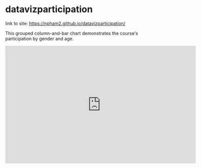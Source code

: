 # datavizparticipation

link to site: https://npham2.github.io/datavizparticipation/

This grouped column-and-bar chart demonstrates the course's participation by gender and age.

<iframe width="600" height="371" seamless frameborder="0" scrolling="no" src="https://docs.google.com/spreadsheets/d/1Ry_Y_UYBH3XZgizQzIom_zLpZCxph7ubG47Gs0rixKo/pubchart?oid=263258314&amp;format=interactive"></iframe>
